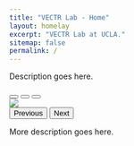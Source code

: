 ```yaml
---
title: "VECTR Lab - Home"
layout: homelay
excerpt: "VECTR Lab at UCLA."
sitemap: false
permalink: /
---
```


Description goes here.

<div markdown="0" id="vectrCarousel" class="carousel slide" data-bs-ride="carousel" data-bs-interval="4000" data-bs-pause="hover">
  <div class="carousel-indicators">
    <button type="button" data-bs-target="#vectrCarousel" data-bs-slide-to="0" class="active" aria-current="true"></button>
    <button type="button" data-bs-target="#vectrCarousel" data-bs-slide-to="1"></button>
    <button type="button" data-bs-target="#vectrCarousel" data-bs-slide-to="2"></button>
  </div>

  <!-- Items -->
  <div class="carousel-inner h-100">
    <div class="carousel-item active">
      <img src="/images/carousel/sculpture_garden.png">
    </div>
    <!-- <div class="carousel-item">
      <img src="/images/dummy.png">
    </div>
    <div class="carousel-item">
      <img src="/images/dummy.png">
    </div> -->
  </div>

  <button class="carousel-control-prev" type="button" data-bs-target="#vectrCarousel" data-bs-slide="prev">
    <span class="carousel-control-prev-icon" aria-hidden="true"></span>
    <span class="visually-hidden">Previous</span>
  </button>
  <button class="carousel-control-next" type="button" data-bs-target="#vectrCarousel" data-bs-slide="next">
    <span class="carousel-control-next-icon" aria-hidden="true"></span>
    <span class="visually-hidden">Next</span>
  </button>
</div>

More description goes here.

<!-- <figure class="fourth">
  <img src="/images/logopic/Logo_Leiden.jpg" style="width: 210px">
  <img src="/images/logopic/Logo_Nanofront.jpg" style="width: 110px">
  <img src="/images/logopic/Logo_NWO.jpg" style="width: 120px">
  <img src="/images/logopic/Logo_ERC.jpg" style="width: 110px">
</figure> -->
